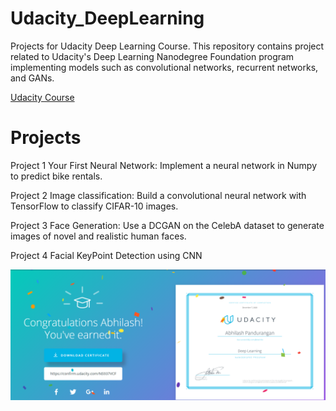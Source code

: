 # Udacity_DeepLearning
Projects for Udacity Deep Learning Course. This repository contains project related to Udacity's Deep Learning Nanodegree Foundation program implementing models such as convolutional networks, recurrent networks, and GANs.  

[Udacity Course](https://www.udacity.com/course/deep-learning-nanodegree--nd101)

# Projects

Project 1 Your First Neural Network: Implement a neural network in Numpy to predict bike rentals.

Project 2 Image classification: Build a convolutional neural network with TensorFlow to classify CIFAR-10 images.

Project 3 Face Generation: Use a DCGAN on the CelebA dataset to generate images of novel and realistic human faces.

Project 4 Facial KeyPoint Detection using CNN


![Image description](Untitled.png)
